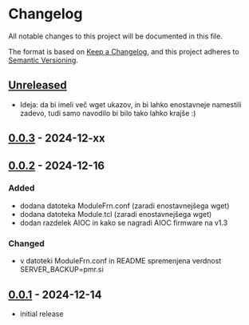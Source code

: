 # Changelog

All notable changes to this project will be documented in this file.

The format is based on [Keep a Changelog],
and this project adheres to [Semantic Versioning].

## [Unreleased]

- Ideja: da bi imeli več wget ukazov, in bi lahko enostavneje namestili zadevo, tudi samo navodilo bi bilo tako lahko krajše :)

## [0.0.3] - 2024-12-xx

## [0.0.2] - 2024-12-16

### Added

- dodana datoteka ModuleFrn.conf (zaradi enostavnejšega wget)
- dodana datoteka Module.tcl (zaradi enostavnejšega wget)
- dodan razdelek AIOC in kako se nagradi AIOC firmware na v1.3

### Changed

- v datoteki ModuleFrn.conf in README spremenjena verdnost SERVER_BACKUP=pmr.si

## [0.0.1] - 2024-12-14

- initial release

<!-- Links -->
[keep a changelog]: https://keepachangelog.com/en/1.0.0/
[semantic versioning]: https://semver.org/spec/v2.0.0.html

<!-- Versions -->
[unreleased]: https://github.com/tomaz1/PMR-FRN-SvxLink/compare/v0.0.3...HEAD
[0.0.3]: https://github.com/tomaz1/PMR-FRN-SvxLink/compare/v0.0.2...v0.0.3
[0.0.2]: https://github.com/tomaz1/PMR-FRN-SvxLink/compare/v0.0.1...v0.0.2
[0.0.1]: https://github.com/tomaz1/PMR-FRN-SvxLink/releases/tag/v0.0.1